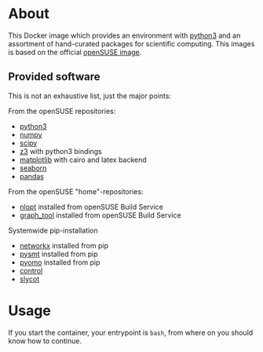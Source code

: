 # About

This Docker image which provides an environment with [python3](https://www.python.org/) and an assortment of hand-curated packages for scientific computing.
This images is based on the official [openSUSE image](https://hub.docker.com/_/opensuse/).

## Provided software
This is not an exhaustive list, just the major points:

From the openSUSE repositories:

* [python3](https://www.python.org/)
* [numpy](http://www.numpy.org/)
* [scipy](https://www.scipy.org/)
* [z3](https://github.com/Z3Prover/z3.git) with python3 bindings
* [matplotlib](https://matplotlib.org/) with cairo and latex backend
* [seaborn](https://seaborn.pydata.org/)
* [pandas](https://pandas.pydata.org/)

From the openSUSE "home"-repositories:

* [nlopt](http://ab-initio.mit.edu/nlopt) installed from openSUSE Build Service
* [graph_tool](https://graph-tool.skewed.de/) installed from openSUSE Build Service

Systemwide pip-installation

* [networkx](https://networkx.github.io) installed from pip
* [pysmt](https://stackoverflow.com/questions/23450572/which-logics-are-supported-by-z3) installed from pip
* [pyomo](http://www.pyomo.org) installed from pip
* [control](https://github.com/python-control/python-control)
* [slycot](https://github.com/python-control/python-control)

#  Usage

If you start the container, your entrypoint is ```bash```, from where on you should know how to continue.
